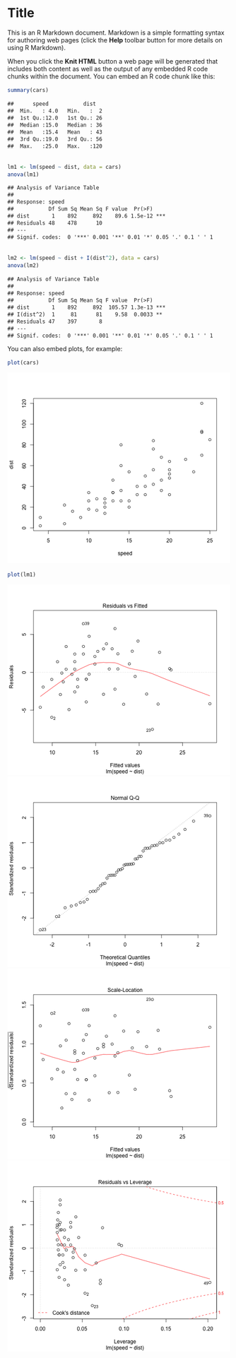 Title
========================================================

This is an R Markdown document. Markdown is a simple formatting syntax for authoring web pages (click the **Help** toolbar button for more details on using R Markdown).

When you click the **Knit HTML** button a web page will be generated that includes both content as well as the output of any embedded R code chunks within the document. You can embed an R code chunk like this:


```r
summary(cars)
```

```
##      speed           dist    
##  Min.   : 4.0   Min.   :  2  
##  1st Qu.:12.0   1st Qu.: 26  
##  Median :15.0   Median : 36  
##  Mean   :15.4   Mean   : 43  
##  3rd Qu.:19.0   3rd Qu.: 56  
##  Max.   :25.0   Max.   :120
```

```r

lm1 <- lm(speed ~ dist, data = cars)
anova(lm1)
```

```
## Analysis of Variance Table
## 
## Response: speed
##           Df Sum Sq Mean Sq F value  Pr(>F)    
## dist       1    892     892    89.6 1.5e-12 ***
## Residuals 48    478      10                    
## ---
## Signif. codes:  0 '***' 0.001 '**' 0.01 '*' 0.05 '.' 0.1 ' ' 1
```

```r

lm2 <- lm(speed ~ dist + I(dist^2), data = cars)
anova(lm2)
```

```
## Analysis of Variance Table
## 
## Response: speed
##           Df Sum Sq Mean Sq F value  Pr(>F)    
## dist       1    892     892  105.57 1.3e-13 ***
## I(dist^2)  1     81      81    9.58  0.0033 ** 
## Residuals 47    397       8                    
## ---
## Signif. codes:  0 '***' 0.001 '**' 0.01 '*' 0.05 '.' 0.1 ' ' 1
```


You can also embed plots, for example:


```r
plot(cars)
```

![plot of chunk unnamed-chunk-2](figure/unnamed-chunk-21.png) 

```r
plot(lm1)
```

![plot of chunk unnamed-chunk-2](figure/unnamed-chunk-22.png) ![plot of chunk unnamed-chunk-2](figure/unnamed-chunk-23.png) ![plot of chunk unnamed-chunk-2](figure/unnamed-chunk-24.png) ![plot of chunk unnamed-chunk-2](figure/unnamed-chunk-25.png) 



